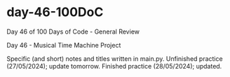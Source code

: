 # day-46-100DoC
Day 46 of 100 Days of Code - General Review

Day 46 - Musical Time Machine Project

Specific (and short) notes and titles written in main.py. 
  Unfinished practice (27/05/2024); update tomorrow.
    Finished practice (28/05/2024); updated.
